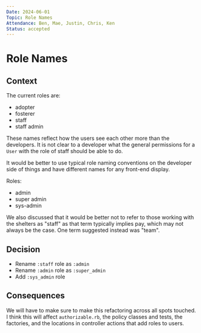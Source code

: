```yaml
---
Date: 2024-06-01
Topic: Role Names
Attendance: Ben, Mae, Justin, Chris, Ken
Status: accepted
---
```


# Role Names

## Context

The current roles are:

- adopter
- fosterer
- staff
- staff admin

These names reflect how the users see each other more than the developers. It is not clear to a developer what the general permissions for a `User` with the role of staff should be able to do.

It would be better to use typical role naming conventions on the developer side of things and have different names for any front-end display.

Roles:

- admin
- super admin
- sys-admin

We also discussed that it would be better not to refer to those working with the shelters as "staff" as that term typically implies pay, which may not always be the case. One term suggested instead was "team".

## Decision

- Rename `:staff` role as `:admin`
- Rename `:admin` role as `:super_admin`
- Add `:sys_admin` role

## Consequences

We will have to make sure to make this refactoring across all spots touched. I think this will affect `authorizable.rb`, the policy classes and tests, the factories, and the locations in controller actions that add roles to users.
